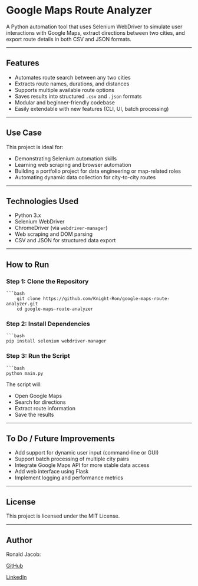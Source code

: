 # Google Maps Route Analyzer

A Python automation tool that uses Selenium WebDriver to simulate user interactions with Google Maps, extract directions between two cities, and export route details in both CSV and JSON formats.

---

## Features

- Automates route search between any two cities
- Extracts route names, durations, and distances
- Supports multiple available route options
- Saves results into structured `.csv` and `.json` formats
- Modular and beginner-friendly codebase
- Easily extendable with new features (CLI, UI, batch processing)

---

## Use Case

This project is ideal for:
- Demonstrating Selenium automation skills
- Learning web scraping and browser automation
- Building a portfolio project for data engineering or map-related roles
- Automating dynamic data collection for city-to-city routes

---

## Technologies Used

- Python 3.x
- Selenium WebDriver
- ChromeDriver (via `webdriver-manager`)
- Web scraping and DOM parsing
- CSV and JSON for structured data export

---

## How to Run

### Step 1: Clone the Repository

    ```bash
        git clone https://github.com/Knight-Ron/google-maps-route-analyzer.git
        cd google-maps-route-analyzer

### Step 2: Install Dependencies
    ```bash
    pip install selenium webdriver-manager

### Step 3: Run the Script
    ```bash
    python main.py

The script will:
- Open Google Maps
- Search for directions 
- Extract route information 
- Save the results

---

## To Do / Future Improvements

- Add support for dynamic user input (command-line or GUI)
- Support batch processing of multiple city pairs
- Integrate Google Maps API for more stable data access
- Add web interface using Flask
- Implement logging and performance metrics

---

## License
This project is licensed under the MIT License.

---

## Author
Ronald Jacob:

[GitHub](https://github.com/Knight-Ron)

[LinkedIn](https://linkedin.com/in/ronaldjacob)
